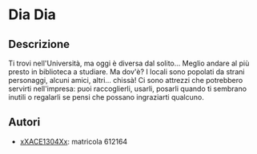 # Dia Dia

## Descrizione
Ti trovi nell'Università, ma oggi è diversa dal solito...
Meglio andare al più presto in biblioteca a studiare. Ma dov'è?
I locali sono popolati da strani personaggi, alcuni amici, altri... chissà!
Ci sono attrezzi che potrebbero servirti nell'impresa:
puoi raccoglierli, usarli, posarli quando ti sembrano inutili
o regalarli se pensi che possano ingraziarti qualcuno.


## Autori
- [xXACE1304Xx](https://github.com/xXACE1304Xx): matricola 612164

